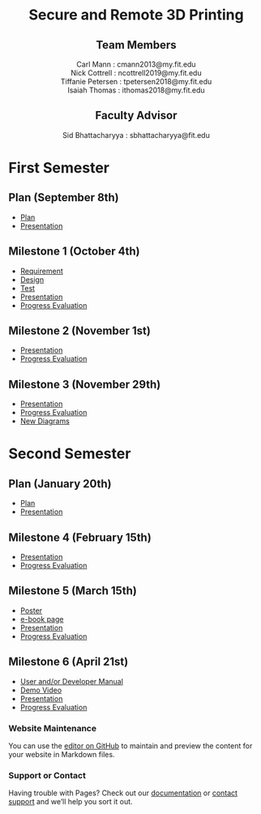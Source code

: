 <h1 align="center"> Secure and Remote 3D Printing </h1>
<h2 align="center"> Team Members </h2>
<div align="center"> Carl Mann : cmann2013@my.fit.edu </div>
<div align="center"> Nick Cottrell : ncottrell2019@my.fit.edu </div>
<div align="center"> Tiffanie Petersen : tpetersen2018@my.fit.edu </div>
<div align="center"> Isaiah Thomas : ithomas2018@my.fit.edu </div>
<h2 align="center"> Faculty Advisor </h2>
<div align="center"> Sid Bhattacharyya : sbhattacharyya@fit.edu </div>


# First Semester

## Plan (September 8th)
* [Plan](<Senior Design Project Plan.pdf>)
* [Presentation](<Project Plan Presentation.pdf>)

## Milestone 1 (October 4th)
* [Requirement](<Requirement Document.pdf>)
* [Design](<Design Document.pdf>)
* [Test](<Test Plan.pdf>)
* [Presentation](<Milestone_1_Powerpoint.pdf>)
* [Progress Evaluation](<Milestone Progress Evaluation.pdf>)

## Milestone 2 (November 1st)
* [Presentation](<Milestone_2_Powerpoint.pdf>)
* [Progress Evaluation](<Milestone2.pdf>)

## Milestone 3 (November 29th)
* [Presentation](<Milestone_3_powerpoint.pdf>)
* [Progress Evaluation](<Milestone3.pdf>)
* [New Diagrams](<Milestone3_diagrams.pdf>)


# Second Semester

## Plan (January 20th)
* [Plan](<Semester 2 Senior Design Project Plan.pdf>)
* [Presentation](<Semester 2 Project Plan Presentation.pdf>)

## Milestone 4 (February 15th)
* [Presentation](<Milestone_4_powerpoint.pdf>)
* [Progress Evaluation](<Milestone4.pdf>)

## Milestone 5 (March 15th)
* [Poster](<SHOWCASE_SPRING2022_POSTER_CS_SECURE&REMOTE3DPRINTING.pdf>)
* [e-book page](<Showcase2022_Ebook_CS_SECUREANDREMOTE3DPRINTING.pdf>)
* [Presentation](<Milestone_5_powerpoint.pdf>)
* [Progress Evaluation](<milestone5.pdf>)

## Milestone 6 (April 21st)
* [User and/or Developer Manual](User_Dev_Manual.pdf)
* [Demo Video](https://www.youtube.com/watch?v=DMiGOmgc9O4&t=1s)
* [Presentation](Milestone6.pdf)
* [Progress Evaluation](Milestone_6_powerpoint.pdf)

### Website Maintenance
You can use the [editor on GitHub](https://github.com/IsaiahST2020/SeniorDesignProject/edit/gh-pages/index.md) to maintain and preview the content for your website in Markdown files.


### Support or Contact

Having trouble with Pages? Check out our [documentation](https://docs.github.com/categories/github-pages-basics/) or [contact support](https://support.github.com/contact) and we’ll help you sort it out.
